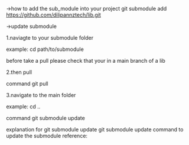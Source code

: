 ->how to add the sub_module into your project
git submodule add https://github.com/dilipannztech/lib.git

->update submodule

1.naviagte to your submodule folder

example:
cd path/to/submodule

before take a pull please check that your in a main branch of a lib

2.then pull

command
git pull

<!-- other ways of coping the code
git checkout _your_commit_id_ -->

3.navigate to the main folder

example:
cd ..

command
git submodule update

explanation for git submodule update
git submodule update command to update the submodule reference:
